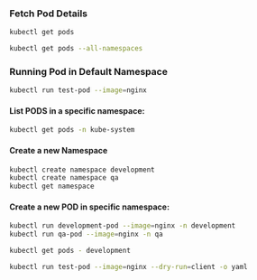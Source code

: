 
### Fetch Pod Details
```sh
kubectl get pods

kubectl get pods --all-namespaces
```
### Running Pod in Default Namespace
```sh
kubectl run test-pod --image=nginx
```

#### List PODS in a specific namespace:
```sh
kubectl get pods -n kube-system
```

#### Create a new Namespace
```sh
kubectl create namespace development
kubectl create namespace qa
kubectl get namespace
```

#### Create a new POD in specific namespace:
```sh
kubectl run development-pod --image=nginx -n development
kubectl run qa-pod --image=nginx -n qa

kubectl get pods - development

kubectl run test-pod --image=nginx --dry-run=client -o yaml
```
